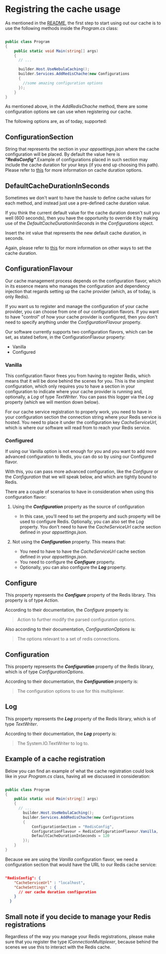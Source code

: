 # Registring the cache usage

As mentioned in the [README](../../../README.md), the first step to start using out our cache is to use the following methods inside the _Program.cs_ class:

```csharp

public class Program
{
    public static void Main(string[] args)
    {
      // ...

      builder.Host.UseNebulaCaching();
      builder.Services.AddRedisChache(new Configurations
      {
        //some amazing configuration options
      });
    }
}

```

As mentioned above, in the _AddRedisChache_ method, there are some configuration options we can use when registering our cache.

The following options are, as of today, supported:

## ConfigurationSection

String that represents the section in your _appsettings.json_ where the cache configuration will be placed. By default the value here is **_"RedisConfig"_**.Example of configurations placed in such section may include the cache duration for your keys (if you end up choosing this path). Please refer to [this](../AttributeUsage/AttributeUsage.md) for more information on cache duration options.

## DefaultCacheDurationInSeconds

Sometimes we don't want to have the hassle to define cache values for each method, and instead just use a pre-defined cache duration value.

If you think the current default value for the cache duration doesn't suit you well (600 seconds), then you have the opportunity to override it by making use of the _DefaultCacheDurationInSeconds_ in the _Configurations_ object.

Insert the int value that represents the new default cache duration, in seconds.

Again, please refer to [this](../AttributeUsage/AttributeUsage.md) for more information on other ways to set the cache duration.

## ConfigurationFlavour

Our cache management process depends on the configuration flavor, which in its essence means who manages the configuration and dependency injection that regards setting up the cache provider (which, as of today, is only Redis).

If you want us to register and manage the configuration of your cache provider, you can choose from one of our configuration flavors. If you want to have "control" of how your cache provider is configured, then you don't need to specify anything under the _ConfigurationFlavour_ property.

Our software currently supports two configuration flavors, which can be set, as stated before, in the ConfigurationFlavour property:

- Vanilla
- Configured

### Vanilla

This configuration flavor frees you from having to register Redis, which means that it will be done behind the scenes for you. This is the simplest configuration, which only requires you to have a section in your configuration to indicate where your cache provider is running and, optionally, a _Log_ of type _TextWriter_. You can pass this logger via the _Log_ property (which we will mention down below).

For our cache service registration to properly work, you need to have in your configuration section the connection string where your Redis service is hosted. You need to place it under the configuration key _CacheServiceUrl_, which is where our software will read from to reach your Redis service.

### Configured

If using our Vanilla option is not enough for you and you want to add more advanced configuration to Redis, you can do so by using our Configured flavor.

With this, you can pass more advanced configuration, like the _Configure_ or the _Configuration_ that we will speak below, and which are tightly bound to Redis.

There are a couple of scenarios to have in consideration when using this configuration flavor:

1. Using the **_Configuration_** property as the source of configuration

   - In this case, you'll need to set the property and such property will be used to configure Redis. Optionally, you can also set the _Log_ property. You don't need to have the _CacheServiceUrl_ cache section defined in your _appsettings.json_.

2. Not using the **_Configuration_** property. This means that:
   - You need to have to have the _CacheServiceUrl_ cache section defined in your _appsettings.json_.
   - You need to configure the **_Configure_** property.
   - Optionally, you can also configure the **_Log_** property.

## Configure

This property represents the **_Configure_** property of the Redis library. This property is of type _Action<ConfigurationOptions>_.

According to their documentation, the _Configure_ property is:

> Action to further modify the parsed configuration options.

Also according to their documentation, _ConfigurationOptions_ is:

> The options relevant to a set of redis connections.

## Configuration

This property represents the **_Configuration_** property of the Redis library, which is of type _ConfigurationOptions_.

According to their documentation, the **_Configuration_** property is:

> The configuration options to use for this multiplexer.

## Log

This property represents the **_Log_** property of the Redis library, which is of type _TextWriter_.

According to their documentation, the **_Log_** property is:

> The System.IO.TextWriter to log to.

## Example of a cache registration

Below you can find an example of what the cache registration could look like in your _Program.cs_ class, having all we discussed in consideration:

```csharp

public class Program
{
    public static void Main(string[] args)
    {
      // ...
        builder.Host.UseNebulaCaching();
        builder.Services.AddRedisChache(new Configurations
        {
            ConfigurationSection = "RedisConfig",
            ConfigurationFlavour = RedisConfigurationFlavour.Vanilla,
            DefaultCacheDurationInSeconds = 120
        });
    }
}

```

Because we are using the _Vanilla_ configuration flavor, we need a configuration section that would have the URL to our Redis cache service:

```json

"RedisConfig": {
    "CacheServiceUrl" : "localhost",
    "CacheSettings" : {
      // our cache duration configuration
    }
  }

```

## Small note if you decide to manage your Redis registrations

Regardless of the way you manage your Redis registrations, please make sure that you register the type _IConnectionMultiplexer_, because behind the scenes we use this to interact with the Redis cache.
